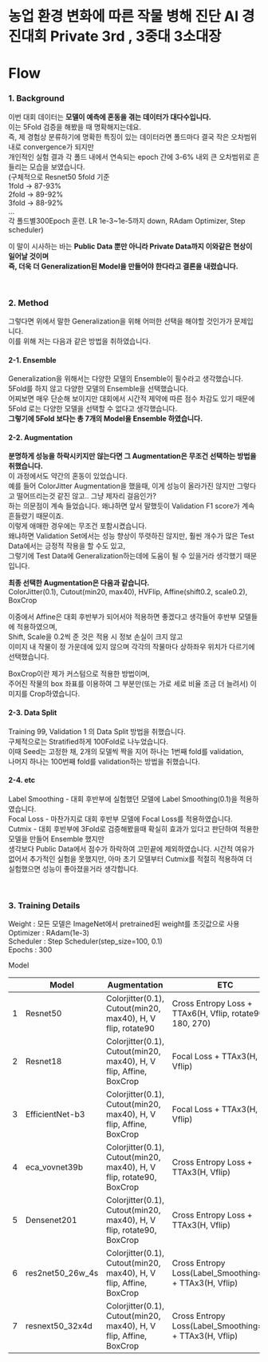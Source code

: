 # 농업 환경 변화에 따른 작물 병해 진단 AI 경진대회 Private 3rd , 3중대 3소대장


# Flow

### 1. Background
이번 대회 데이터는 **모델이 예측에 혼동을 겪는 데이터가 대다수입니다.**    
이는 5Fold 검증을 해봤을 때 명확해지는데요.   
즉, 제 경험상 분류하기에 명확한 특징이 있는 데이터라면 폴드마다 결국 작은 오차범위내로 convergence가 되지만    
개인적인 실험 결과 각 폴드 내에서 연속되는 epoch 간에 3-6% 내외 큰 오차범위로 흔들리는 모습을 보였습니다.   
(구체적으로 Resnet50 5fold 기준   
1fold -> 87-93%   
2fold -> 89-92%   
3fold -> 88-92%   
...   
각 폴드별300Epoch 훈련. LR 1e-3~1e-5까지 down, RAdam Optimizer, Step scheduler)   

이 말이 시사하는 바는 **Public Data 뿐만 아니라 Private Data까지 이와같은 현상이 일어날 것이며**   
**즉, 더욱 더 Generalization된 Model을 만들어야 한다라고 결론을 내렸습니다.**   

<br />

### 2. Method

그렇다면 위에서 말한 Generalization을 위해 어떠한 선택을 해야할 것인가가 문제입니다.   
이를 위해 저는 다음과 같은 방법을 취하였습니다.

#### 2-1. Ensemble
Generalization을 위해서는 다양한 모델의 Ensemble이 필수라고 생각했습니다.   
5Fold를 하지 않고 다양한 모델의 Ensemble을 선택했습니다.   
어찌보면 매우 단순해 보이지만 대회에서 시간적 제약에 따른 점수 차감도 있기 때문에 5Fold 로는 다양한 모델을 선택할 수 없다고 생각했습니다.   
**그렇기에 5Fold 보다는 총 7개의 Model을 Ensemble 하였습니다.**     



#### 2-2. Augmentation 
**분명하게 성능을 하락시키지만 않는다면 그 Augmentation은 무조건 선택하는 방법을 취했습니다.**   
이 과정에서도 약간의 혼동이 있었습니다.   
예를 들어 ColorJitter Augmentation을 했을때, 이게 성능이 올라가진 않지만 그렇다고 떨어뜨리는것 같진 않고.. 그냥 제자리 걸음인가?   
하는 의문점이 계속 들었습니다. 왜냐하면 앞서 말했듯이 Validation F1 score가 계속 흔들렸기 때문이죠.   
이렇게 애매한 경우에는 무조건 포함시켰습니다.   
왜냐하면 Validation Set에서는 성능 향상이 뚜렷하진 않지만, 훨씬 개수가 많은 Test Data에서는 긍정적 작용을 할 수도 있고,   
그렇기에 Test Data에 Generalization하는데에 도움이 될 수 있을거라 생각했기 때문입니다.   

**최종 선택한 Augmentation은 다음과 같습니다.**   
ColorJitter(0.1), Cutout(min20, max40), HVFlip, Affine(shift0.2, scale0.2), BoxCrop   

이중에서 Affine은 대회 후반부가 되어서야 적용하면 좋겠다고 생각들어 후반부 모델들에 적용하였으며,   
Shift, Scale을 0.2씩 준 것은 적용 시 정보 손실이 크지 않고   
이미지 내 작물이 정 가운데에 있지 않으며 각각의 작물마다 상하좌우 위치가 다르기에 선택했습니다.      

BoxCrop이란 제가 커스텀으로 적용한 방법이며,   
주어진 작물의 box 좌표를 이용하여 그 부분만(또는 가로 세로 비율 조금 더 늘려서) 이미지를 Crop하였습니다.   

#### 2-3. Data Split
Training 99, Validation 1 의 Data Split 방법을 취했습니다.   
구체적으로는 Stratified하게 100Fold로 나누었습니다.   
이때 Seed는 고정한 채, 2개의 모델씩 짝을 지어 하나는 1번째 fold를 validation,   
나머지 하나는 100번째 fold를 validation하는 방법을 취했습니다.    


#### 2-4. etc
Label Smoothing - 대회 후반부에 실험했던 모델에 Label Smoothing(0.1)을 적용하였습니다.   
Focal Loss - 마찬가지로 대회 후반부 모델에 Focal Loss를 적용하였습니다.   
Cutmix - 대회 후반부에 3Fold로 검증해봤을때 확실히 효과가 있다고 판단하여 적용한 모델을 만들어 Ensemble 했지만   
생각보다 Public Data에서 점수가 하락하여 고민끝에 제외하였습니다.
시간적 여유가 없어서 추가적인 실험을 못했지만, 아마 초기 모델부터 Cutmix를 적절히 적용하여 더 실험했으면 성능이 좋아졌을거라 생각합니다.     

<br />

### 3. Training Details

Weight : 모든 모델은 ImageNet에서 pretrained된 weight를 초깃값으로 사용   
Optimizer : RAdam(1e-3)   
Scheduler : Step Scheduler(step_size=100, 0.1)   
Epochs : 300   

Model   

|            |Model|Augmentation|ETC|
|------------|-----------|-----------|--------------|
1            | Resnet50 | Colorjitter(0.1), Cutout(min20, max40), H, V flip, rotate90 | Cross Entropy Loss + TTAx6(H, Vflip, rotate90, 180, 270)
2            | Resnet18 | Colorjitter(0.1), Cutout(min20, max40), H, V flip, Affine, BoxCrop | Focal Loss + TTAx3(H, Vflip)
3            | EfficientNet-b3 | Colorjitter(0.1), Cutout(min20, max40), H, V flip, Affine, BoxCrop | Focal Loss + TTAx3(H, Vflip)
4            | eca_vovnet39b | Colorjitter(0.1), Cutout(min20, max40), H, V flip, rotate90, BoxCrop | Cross Entropy Loss + TTAx3(H, Vflip)
5            | Densenet201 | Colorjitter(0.1), Cutout(min20, max40), H, V flip, rotate90, BoxCrop |  Cross Entropy Loss + TTAx3(H, Vflip)
6            | res2net50_26w_4s | Colorjitter(0.1), Cutout(min20, max40), H, V flip, Affine, BoxCrop |  Cross Entropy Loss(Label_Smoothing=0.1) + TTAx3(H, Vflip)
7            | resnext50_32x4d | Colorjitter(0.1), Cutout(min20, max40), H, V flip, Affine, BoxCrop |  Cross Entropy Loss(Label_Smoothing=0.1) + TTAx3(H, Vflip)
